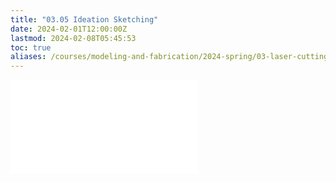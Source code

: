 ```yaml
---
title: "03.05 Ideation Sketching"
date: 2024-02-01T12:00:00Z
lastmod: 2024-02-08T05:45:53
toc: true
aliases: /courses/modeling-and-fabrication/2024-spring/03-laser-cutting/03-02-ideation-sketching/
---
```


![Link to included file content](../../../../drawing/ideation-sketches.md)
